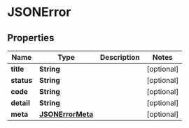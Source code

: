 

# JSONError


## Properties

| Name | Type | Description | Notes |
|------------ | ------------- | ------------- | -------------|
|**title** | **String** |  |  [optional] |
|**status** | **String** |  |  [optional] |
|**code** | **String** |  |  [optional] |
|**detail** | **String** |  |  [optional] |
|**meta** | [**JSONErrorMeta**](JSONErrorMeta.md) |  |  [optional] |



